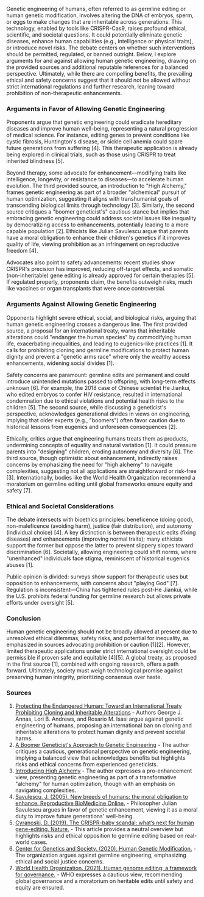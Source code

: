 Genetic engineering of humans, often referred to as germline editing or human genetic modification, involves altering the DNA of embryos, sperm, or eggs to make changes that are inheritable across generations. This technology, enabled by tools like CRISPR-Cas9, raises profound ethical, scientific, and societal questions. It could potentially eliminate genetic diseases, enhance human capabilities (e.g., intelligence or physical traits), or introduce novel risks. The debate centers on whether such interventions should be permitted, regulated, or banned outright. Below, I explore arguments for and against allowing human genetic engineering, drawing on the provided sources and additional reputable references for a balanced perspective. Ultimately, while there are compelling benefits, the prevailing ethical and safety concerns suggest that it should not be allowed without strict international regulations and further research, leaning toward prohibition of non-therapeutic enhancements.

### Arguments in Favor of Allowing Genetic Engineering
Proponents argue that genetic engineering could eradicate hereditary diseases and improve human well-being, representing a natural progression of medical science. For instance, editing genes to prevent conditions like cystic fibrosis, Huntington's disease, or sickle cell anemia could spare future generations from suffering [4]. This therapeutic application is already being explored in clinical trials, such as those using CRISPR to treat inherited blindness [5].

Beyond therapy, some advocate for enhancement—modifying traits like intelligence, longevity, or resistance to diseases—to accelerate human evolution. The third provided source, an introduction to "High Alchemy," frames genetic engineering as part of a broader "alchemical" pursuit of human optimization, suggesting it aligns with transhumanist goals of transcending biological limits through technology [3]. Similarly, the second source critiques a "boomer geneticist's" cautious stance but implies that embracing genetic engineering could address societal issues like inequality by democratizing access to enhancements, potentially leading to a more capable population [2]. Ethicists like Julian Savulescu argue that parents have a moral obligation to enhance their children's genetics if it improves quality of life, viewing prohibition as an infringement on reproductive freedom [4].

Advocates also point to safety advancements: recent studies show CRISPR's precision has improved, reducing off-target effects, and somatic (non-inheritable) gene editing is already approved for certain therapies [5]. If regulated properly, proponents claim, the benefits outweigh risks, much like vaccines or organ transplants that were once controversial.

### Arguments Against Allowing Genetic Engineering
Opponents highlight severe ethical, social, and biological risks, arguing that human genetic engineering crosses a dangerous line. The first provided source, a proposal for an international treaty, warns that inheritable alterations could "endanger the human species" by commodifying human life, exacerbating inequalities, and leading to eugenics-like practices [1]. It calls for prohibiting cloning and germline modifications to protect human dignity and prevent a "genetic arms race" where only the wealthy access enhancements, widening social divides [1].

Safety concerns are paramount: germline edits are permanent and could introduce unintended mutations passed to offspring, with long-term effects unknown [6]. For example, the 2018 case of Chinese scientist He Jiankui, who edited embryos to confer HIV resistance, resulted in international condemnation due to ethical violations and potential health risks to the children [5]. The second source, while discussing a geneticist's perspective, acknowledges generational divides in views on engineering, implying that older experts (e.g., "boomers") often favor caution due to historical lessons from eugenics and unforeseen consequences [2].

Ethically, critics argue that engineering humans treats them as products, undermining concepts of equality and natural variation [1]. It could pressure parents into "designing" children, eroding autonomy and diversity [6]. The third source, though optimistic about enhancement, indirectly raises concerns by emphasizing the need for "high alchemy" to navigate complexities, suggesting not all applications are straightforward or risk-free [3]. Internationally, bodies like the World Health Organization recommend a moratorium on germline editing until global frameworks ensure equity and safety [7].

### Ethical and Societal Considerations
The debate intersects with bioethics principles: beneficence (doing good), non-maleficence (avoiding harm), justice (fair distribution), and autonomy (individual choice) [4]. A key distinction is between therapeutic edits (fixing diseases) and enhancements (improving normal traits); many ethicists support the former but oppose the latter to prevent slippery slopes toward discrimination [6]. Societally, allowing engineering could shift norms, where "unenhanced" individuals face stigma, reminiscent of historical eugenics abuses [1].

Public opinion is divided: surveys show support for therapeutic uses but opposition to enhancements, with concerns about "playing God" [7]. Regulation is inconsistent—China has tightened rules post-He Jiankui, while the U.S. prohibits federal funding for germline research but allows private efforts under oversight [5].

### Conclusion
Human genetic engineering should not be broadly allowed at present due to unresolved ethical dilemmas, safety risks, and potential for inequality, as emphasized in sources advocating prohibition or caution [1][2]. However, limited therapeutic applications under strict international oversight could be permissible if proven safe and equitable [4][5]. A global treaty, as proposed in the first source [1], combined with ongoing research, offers a path forward. Ultimately, society must weigh technological promise against preserving human integrity, prioritizing consensus over haste.

### Sources
1. [Protecting the Endangered Human: Toward an International Treaty Prohibiting Cloning and Inheritable Alterations](https://arep.med.harvard.edu/gmc/protect.html) - Authors George J. Annas, Lori B. Andrews, and Rosario M. Isasi argue against genetic engineering of humans, proposing an international ban on cloning and inheritable alterations to protect human dignity and prevent societal harms.
2. [A Boomer Geneticist's Approach to Genetic Engineering](https://pifferpilfer.substack.com/p/a-boomer-geneticists-approach-to) - The author critiques a cautious, generational perspective on genetic engineering, implying a balanced view that acknowledges benefits but highlights risks and ethical concerns from experienced geneticists.
3. [Introducing High Alchemy](https://highalchemy.beehiiv.com/p/introducing-high-alchemy-73e30f4ea915d1d7) - The author expresses a pro-enhancement view, presenting genetic engineering as part of a transformative "alchemy" for human optimization, though with an emphasis on navigating complexities.
4. [Savulescu, J. (2005). New breeds of humans: the moral obligation to enhance. Reproductive BioMedicine Online.](https://www.rbmojournal.com/article/S1472-6483(10)62231-5/fulltext) - Philosopher Julian Savulescu argues in favor of genetic enhancement, viewing it as a moral duty to improve future generations' well-being.
5. [Cyranoski, D. (2019). The CRISPR-baby scandal: what’s next for human gene-editing. Nature.](https://www.nature.com/articles/d41586-019-00673-1) - This article provides a neutral overview but highlights risks and ethical opposition to germline editing based on real-world cases.
6. [Center for Genetics and Society. (2020). Human Genetic Modification.](https://www.geneticsandsociety.org/topics/human-genetic-modification) - The organization argues against germline engineering, emphasizing ethical and social justice concerns.
7. [World Health Organization. (2021). Human genome editing: a framework for governance.](https://www.who.int/publications/i/item/9789240030060) - WHO expresses a cautious view, recommending global governance and a moratorium on heritable edits until safety and equity are ensured.